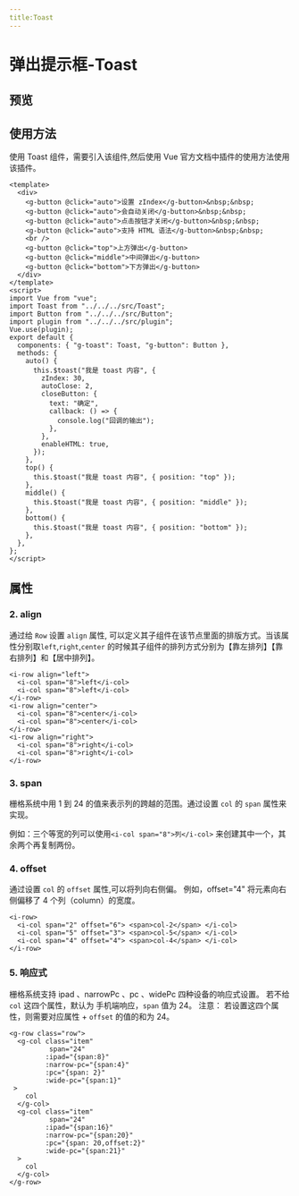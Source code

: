 ```yaml
---
title:Toast
---
```


# 弹出提示框-Toast

## 预览

<ClientOnly>
<toast-demos></toast-demos>
</ClientOnly>

## 使用方法

使用 Toast 组件，需要引入该组件,然后使用 Vue 官方文档中插件的使用方法使用该插件。

```
<template>
  <div>
    <g-button @click="auto">设置 zIndex</g-button>&nbsp;&nbsp;
    <g-button @click="auto">会自动关闭</g-button>&nbsp;&nbsp;
    <g-button @click="auto">点击按钮才关闭</g-button>&nbsp;&nbsp;
    <g-button @click="auto">支持 HTML 语法</g-button>&nbsp;&nbsp;
    <br />
    <g-button @click="top">上方弹出</g-button>
    <g-button @click="middle">中间弹出</g-button>
    <g-button @click="bottom">下方弹出</g-button>
  </div>
</template>
<script>
import Vue from "vue";
import Toast from "../../../src/Toast";
import Button from "../../../src/Button";
import plugin from "../../../src/plugin";
Vue.use(plugin);
export default {
  components: { "g-toast": Toast, "g-button": Button },
  methods: {
    auto() {
      this.$toast("我是 toast 内容", {
        zIndex: 30,
        autoClose: 2,
        closeButton: {
          text: "确定",
          callback: () => {
            console.log("回调的输出");
          },
        },
        enableHTML: true,
      });
    },
    top() {
      this.$toast("我是 toast 内容", { position: "top" });
    },
    middle() {
      this.$toast("我是 toast 内容", { position: "middle" });
    },
    bottom() {
      this.$toast("我是 toast 内容", { position: "bottom" });
    },
  },
};
</script>
```

## 属性

### 2. align

通过给 `Row` 设置 `align` 属性, 可以定义其子组件在该节点里面的排版方式。当该属性分别取`left`,`right`,`center` 的时候其子组件的排列方式分别为【靠左排列】【靠右排列】和【居中排列】。

```
<i-row align="left">
  <i-col span="8">left</i-col>
  <i-col span="8">left</i-col>
</i-row>
<i-row align="center">
  <i-col span="8">center</i-col>
  <i-col span="8">center</i-col>
</i-row>
<i-row align="right">
  <i-col span="8">right</i-col>
  <i-col span="8">right</i-col>
</i-row>
```

### 3. span

栅格系统中用 1 到 24 的值来表示列的跨越的范围。通过设置 `col` 的 `span` 属性来实现。

例如：三个等宽的列可以使用`<i-col span="8">列</i-col>` 来创建其中一个，其余两个再复制两份。

### 4. offset

通过设置 `col` 的 `offset` 属性,可以将列向右侧偏。
例如，offset="4" 将元素向右侧偏移了 4 个列（column）的宽度。

```
<i-row>
  <i-col span="2" offset="6"> <span>col-2</span> </i-col>
  <i-col span="5" offset="3"> <span>col-5</span> </i-col>
  <i-col span="4" offset="4"> <span>col-4</span> </i-col>
</i-row>
```

### 5. 响应式

栅格系统支持 ipad 、narrowPc 、pc 、widePc 四种设备的响应式设置。
若不给 `col` 这四个属性，默认为 手机端响应，`span` 值为 24。
注意： 若设置这四个属性，则需要对应属性 + `offset` 的值的和为 24。

```
<g-row class="row">
  <g-col class="item"
          span="24"
         :ipad="{span:8}"
         :narrow-pc="{span:4}"
         :pc="{span: 2}"
         :wide-pc="{span:1}"
 >
    col
  </g-col>
  <g-col class="item"
          span="24"
         :ipad="{span:16}"
         :narrow-pc="{span:20}"
         :pc="{span: 20,offset:2}"
         :wide-pc="{span:21}"
  >
    col
  </g-col>
</g-row>
```
